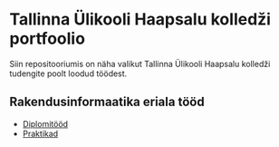 # Tallinna Ülikooli Haapsalu kolledži portfoolio

Siin repositooriumis on näha valikut Tallinna Ülikooli Haapsalu kolledži tudengite poolt loodud töödest.

## Rakendusinformaatika eriala tööd

- [Diplomitööd](../RIF/diplomitood/README.md)
- [Praktikad](./praktikad/README.md)

